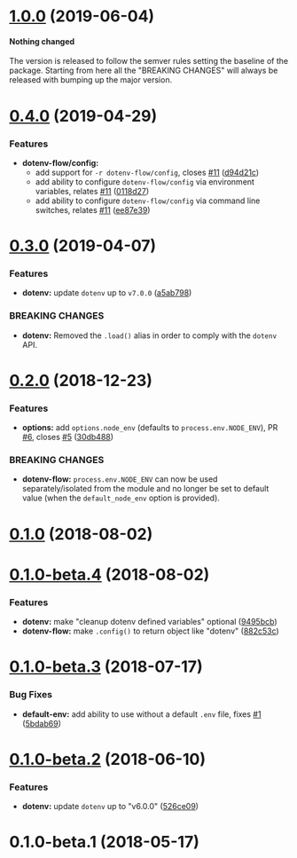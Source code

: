 # [1.0.0](https://github.com/kerimdzhanov/dotenv-flow/compare/v0.4.0...v1.0.0) (2019-06-04)


#### Nothing changed

The version is released to follow the semver rules setting the baseline of the package.
Starting from here all the "BREAKING CHANGES" will always be released with bumping up the major version.



# [0.4.0](https://github.com/kerimdzhanov/dotenv-flow/compare/v0.3.0...v0.4.0) (2019-04-29)


### Features

* **dotenv-flow/config:**
  * add support for `-r dotenv-flow/config`, closes [#11](https://github.com/kerimdzhanov/dotenv-flow/issues/11) ([d94d21c](https://github.com/kerimdzhanov/dotenv-flow/commit/d94d21c))
  * add ability to configure `dotenv-flow/config` via environment variables, relates [#11](https://github.com/kerimdzhanov/dotenv-flow/issues/11) ([0118d27](https://github.com/kerimdzhanov/dotenv-flow/commit/0118d27))
  * add ability to configure `dotenv-flow/config` via command line switches, relates [#11](https://github.com/kerimdzhanov/dotenv-flow/issues/11) ([ee87e39](https://github.com/kerimdzhanov/dotenv-flow/commit/ee87e39))



# [0.3.0](https://github.com/kerimdzhanov/dotenv-flow/compare/v0.2.0...v0.3.0) (2019-04-07)


### Features

* **dotenv:** update `dotenv` up to `v7.0.0` ([a5ab798](https://github.com/kerimdzhanov/dotenv-flow/commit/a5ab798))


### BREAKING CHANGES

* **dotenv:** Removed the `.load()` alias in order to comply with the `dotenv` API.



# [0.2.0](https://github.com/kerimdzhanov/dotenv-flow/compare/v0.1.0...v0.2.0) (2018-12-23)


### Features

* **options:** add `options.node_env` (defaults to `process.env.NODE_ENV`), PR [#6](https://github.com/kerimdzhanov/dotenv-flow/issues/6), closes [#5](https://github.com/kerimdzhanov/dotenv-flow/issues/5) ([30db488](https://github.com/kerimdzhanov/dotenv-flow/commit/30db488))


### BREAKING CHANGES

* **dotenv-flow:** `process.env.NODE_ENV` can now be used separately/isolated from the module and no longer be set to default value (when the `default_node_env` option is provided).



# [0.1.0](https://github.com/kerimdzhanov/dotenv-flow/compare/v0.1.0-beta.4...v0.1.0) (2018-08-02)



# [0.1.0-beta.4](https://github.com/kerimdzhanov/dotenv-flow/compare/v0.1.0-beta.3...v0.1.0-beta.4) (2018-08-02)


### Features

* **dotenv:** make "cleanup dotenv defined variables" optional ([9495bcb](https://github.com/kerimdzhanov/dotenv-flow/commit/9495bcb))
* **dotenv-flow:** make `.config()` to return object like "dotenv" ([882c53c](https://github.com/kerimdzhanov/dotenv-flow/commit/882c53c))



# [0.1.0-beta.3](https://github.com/kerimdzhanov/dotenv-flow/compare/v0.1.0-beta.2...v0.1.0-beta.3) (2018-07-17)


### Bug Fixes

* **default-env:** add ability to use without a default `.env` file, fixes [#1](https://github.com/kerimdzhanov/dotenv-flow/issues/1) ([5bdab69](https://github.com/kerimdzhanov/dotenv-flow/commit/5bdab69))



# [0.1.0-beta.2](https://github.com/kerimdzhanov/dotenv-flow/compare/v0.1.0-beta.1...v0.1.0-beta.2) (2018-06-10)


### Features

* **dotenv:** update `dotenv` up to "v6.0.0" ([526ce09](https://github.com/kerimdzhanov/dotenv-flow/commit/526ce09))



# 0.1.0-beta.1 (2018-05-17)
